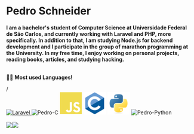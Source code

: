 <h1><strong> Pedro Schneider </strong></h1>
<div><strong>   I am a bachelor's student of Computer Science at Universidade Federal de São Carlos, and currently working with Laravel and PHP, more specifically. In addition to that, I am studying Node.js for backend development and I participate in the group of marathon programming at the University. In my free time, I enjoy working on personal projects, reading books, articles, and studying hacking.</strong></div>
<br>

<div><p>👨‍💻 <strong> Most used Languages! </strong></p>/<div>
<div>
    <a href="https://laravel.com/">
     <img alt="Laravel" height="60" width="60" src="https://cdn.jsdelivr.net/gh/devicons/devicon/icons/laravel/laravel-plain-wordmark.svg"/>
    </a>
    <img alt="Pedro-C" height="60" width="60" src="https://cdn.jsdelivr.net/gh/devicons/devicon/icons/php/php-original.svg" />
    <img alt="Pedro-Js" height="60" width="60" src="https://raw.githubusercontent.com/devicons/devicon/master/icons/javascript/javascript-plain.svg">
    <img alt="Pedro-C" height="60" width="60" src="https://raw.githubusercontent.com/devicons/devicon/master/icons/c/c-original.svg">
    <img alt="Pedro-Python" height="60" width="60" src="https://raw.githubusercontent.com/devicons/devicon/master/icons/python/python-original.svg">
    <img alt="Pedro-Python" height="60" width="60" src="https://cdn.jsdelivr.net/gh/devicons/devicon/icons/mysql/mysql-original-wordmark.svg" />
 </div>
  
<br>
<div style="display: flex; align-items: center;">
<a href="https://www.linkedin.com/in/pedro-henrique-bianco-schneider-95a752219/" target="_blank"><img src="https://img.shields.io/badge/-LinkedIn-%230077B5?style=for-the-badge&logo=linkedin&logoColor=white" target="_blank"></a>
 <a href = "mailto:phbschneider2002@gmail.com"><img src="https://img.shields.io/badge/-Gmail-%23333?style=for-the-badge&logo=gmail&logoColor=white" target="_blank"></a>
</div>
